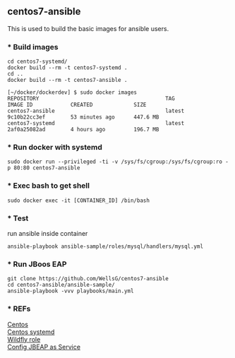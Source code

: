 ## centos7-ansible
This is used to build the basic images for ansible users.  

### * Build images
```
cd centos7-systemd/
docker build --rm -t centos7-systemd . 
cd ..
docker build --rm -t centos7-ansible .
```
```
[~/docker/dockerdev] $ sudo docker images
REPOSITORY                                        TAG                 IMAGE ID            CREATED             SIZE
centos7-ansible                                   latest              9c10b22cc3ef        53 minutes ago      447.6 MB
centos7-systemd                                   latest              2af0a25082ad        4 hours ago         196.7 MB
```

### * Run docker with systemd
```
sudo docker run --privileged -ti -v /sys/fs/cgroup:/sys/fs/cgroup:ro -p 80:80 centos7-ansible
```

### * Exec bash to get shell
```
sudo docker exec -it [CONTAINER_ID] /bin/bash
```

### * Test
run ansible inside container
```
ansible-playbook ansible-sample/roles/mysql/handlers/mysql.yml
```

### * Run JBoos EAP 
```
git clone https://github.com/WellsG/centos7-ansible
cd centos7-ansible/ansible-sample/
ansible-playbook -vvv playbooks/main.yml
```

### * REFs
[Centos](https://hub.docker.com/_/centos/)  <br>
[Centos systemd](http://jperrin.github.io/centos/2014/09/25/centos-docker-and-systemd/)  <br>
[Wildfly role](https://github.com/pinterb/bootstrap/tree/master/provisioning/ansible/roles/wildfly/install)  <br>
[Config JBEAP as Service](https://access.redhat.com/documentation/en-US/JBoss_Enterprise_Application_Platform/6.1/html/Installation_Guide/Install_JBoss_Enterprise_Application_Platform_6_Red_Hat_Enterprise_Linux_Service.html)  <br>
